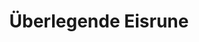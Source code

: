 ---
title: Überlegende Eisrune
school: Eis
rank: "3"
card dicription: Eine magische Rune
auctionable: Ja
tradeable: Ja
sell price:
tags:
  - Materialien
  - Rune
---